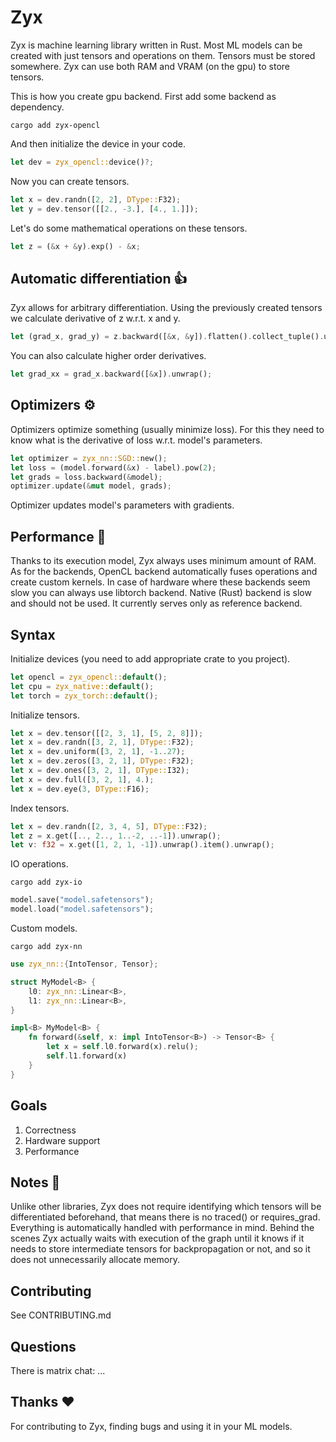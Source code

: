 # Zyx

Zyx is machine learning library written in Rust.
Most ML models can be created with just tensors and operations on them.
Tensors must be stored somewhere. Zyx can use both RAM and VRAM (on the gpu) to store tensors.

This is how you create gpu backend. First add some backend as dependency.
```shell
cargo add zyx-opencl
```
And then initialize the device in your code.
```rust
let dev = zyx_opencl::device()?;
```
Now you can create tensors.
```rust
let x = dev.randn([2, 2], DType::F32);
let y = dev.tensor([[2., -3.], [4., 1.]]);
```
Let's do some mathematical operations on these tensors.
```rust
let z = (&x + &y).exp() - &x;
```

## Automatic differentiation 👍

Zyx allows for arbitrary differentiation. Using the previously created tensors we calculate derivative of z w.r.t. x and y.
```rust
let (grad_x, grad_y) = z.backward([&x, &y]).flatten().collect_tuple().unwrap();
```
You can also calculate higher order derivatives.
```rust
let grad_xx = grad_x.backward([&x]).unwrap();
```

## Optimizers ⚙️

Optimizers optimize something (usually minimize loss). For this they need to know what is the derivative of loss w.r.t. model's parameters.
```rust
let optimizer = zyx_nn::SGD::new();
let loss = (model.forward(&x) - label).pow(2);
let grads = loss.backward(&model);
optimizer.update(&mut model, grads);
```
Optimizer updates model's parameters with gradients.

## Performance 🚀

Thanks to its execution model, Zyx always uses minimum amount of RAM.
As for the backends, OpenCL backend automatically fuses operations and create custom kernels.
In case of hardware where these backends seem slow you can always use libtorch backend.
Native (Rust) backend is slow and should not be used. It currently serves only as reference backend.

## Syntax

Initialize devices (you need to add appropriate crate to you project).
```rust
let opencl = zyx_opencl::default();
let cpu = zyx_native::default();
let torch = zyx_torch::default();
```
Initialize tensors.
```rust
let x = dev.tensor([[2, 3, 1], [5, 2, 8]]);
let x = dev.randn([3, 2, 1], DType::F32);
let x = dev.uniform([3, 2, 1], -1..27);
let x = dev.zeros([3, 2, 1], DType::F32);
let x = dev.ones([3, 2, 1], DType::I32);
let x = dev.full([3, 2, 1], 4.);
let x = dev.eye(3, DType::F16);
```
Index tensors.
```rust
let x = dev.randn([2, 3, 4, 5], DType::F32);
let z = x.get([.., 2.., 1..-2, ..-1]).unwrap();
let v: f32 = x.get([1, 2, 1, -1]).unwrap().item().unwrap();
```
IO operations.
```shell
cargo add zyx-io
```
```rust
model.save("model.safetensors");
model.load("model.safetensors");
```
Custom models.
```shell
cargo add zyx-nn
```
```rust
use zyx_nn::{IntoTensor, Tensor};

struct MyModel<B> {
    l0: zyx_nn::Linear<B>,
    l1: zyx_nn::Linear<B>,
}

impl<B> MyModel<B> {
    fn forward(&self, x: impl IntoTensor<B>) -> Tensor<B> {
        let x = self.l0.forward(x).relu();
        self.l1.forward(x)
    }
}
```

## Goals

1. Correctness
2. Hardware support
3. Performance

## Notes 🤔

Unlike other libraries, Zyx does not require identifying which tensors will be differentiated beforehand,
that means there is no traced() or requires_grad. Everything is automatically handled with performance in mind.
Behind the scenes Zyx actually waits with execution of the graph until it knows if it needs to store intermediate
tensors for backpropagation or not, and so it does not unnecessarily allocate memory.

## Contributing

See CONTRIBUTING.md

## Questions

There is matrix chat: ...

## Thanks ❤️

For contributing to Zyx, finding bugs and using it in your ML models.
